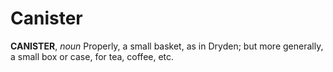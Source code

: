 # Canister

**CANISTER**, _noun_ Properly, a small basket, as in Dryden; but more generally, a small box or case, for tea, coffee, etc.